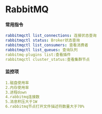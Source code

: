 # RabbitMQ

#### 常用指令

```yaml
rabbitmqctl list_connections: 连接状态查询
rabbitmqctl status: Broker状态查询
rabbitmqctl list_consumers: 查看消费者
rabbitmqctl list_queues: 查询队列
rabbitmq-plugins list:查看插件
rabbitmqctl cluster_status:查看集群节点
```

#### 监控项

```yaml
1.磁盘使用率
2.内存使用率
3.进程down
4.rabbitmq连接数
5.消息积压大于1W
6.rabbitmq节点打开文件描述符数量大于70%
```
